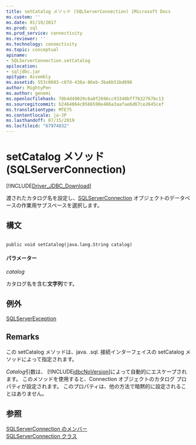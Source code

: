 ```yaml
---
title: setCatalog メソッド (SQLServerConnection) |Microsoft Docs
ms.custom: ''
ms.date: 01/19/2017
ms.prod: sql
ms.prod_service: connectivity
ms.reviewer: ''
ms.technology: connectivity
ms.topic: conceptual
apiname:
- SQLServerConnection.setCatalog
apilocation:
- sqljdbc.jar
apitype: Assembly
ms.assetid: 553c0603-c07d-436a-86eb-3ba6b51bd696
author: MightyPen
ms.author: genemi
ms.openlocfilehash: 78b4d49029c6a0f2696cc93348bff7b32767bc13
ms.sourcegitcommit: b2464064c0566590e486a3aafae6d67ce2645cef
ms.translationtype: MTE75
ms.contentlocale: ja-JP
ms.lasthandoff: 07/15/2019
ms.locfileid: "67974832"
---
```

# <a name="setcatalog-method-sqlserverconnection"></a>setCatalog メソッド (SQLServerConnection)
[!INCLUDE[Driver_JDBC_Download](../../../includes/driver_jdbc_download.md)]

  渡されたカタログ名を設定し、[SQLServerConnection](../../../connect/jdbc/reference/sqlserverconnection-class.md) オブジェクトのデータベースの作業用サブスペースを選択します。  
  
## <a name="syntax"></a>構文  
  
```  
  
public void setCatalog(java.lang.String catalog)  
```  
  
#### <a name="parameters"></a>パラメーター  
 *catalog*  
  
 カタログ名を含む**文字列**です。  
  
## <a name="exceptions"></a>例外  
 [SQLServerException](../../../connect/jdbc/reference/sqlserverexception-class.md)  
  
## <a name="remarks"></a>Remarks  
 この setCatalog メソッドは、java. .sql. 接続インターフェイスの setCatalog メソッドによって指定されます。  
  
 *Catalog*引数は、 [!INCLUDE[jdbcNoVersion](../../../includes/jdbcnoversion_md.md)]によって自動的にエスケープされます。 このメソッドを使用すると、Connection オブジェクトのカタログ プロパティが設定されます。 このプロパティは、他の方法で暗黙的に設定されることはありません。  
  
## <a name="see-also"></a>参照  
 [SQLServerConnection のメンバー](../../../connect/jdbc/reference/sqlserverconnection-members.md)   
 [SQLServerConnection クラス](../../../connect/jdbc/reference/sqlserverconnection-class.md)  
  
  
